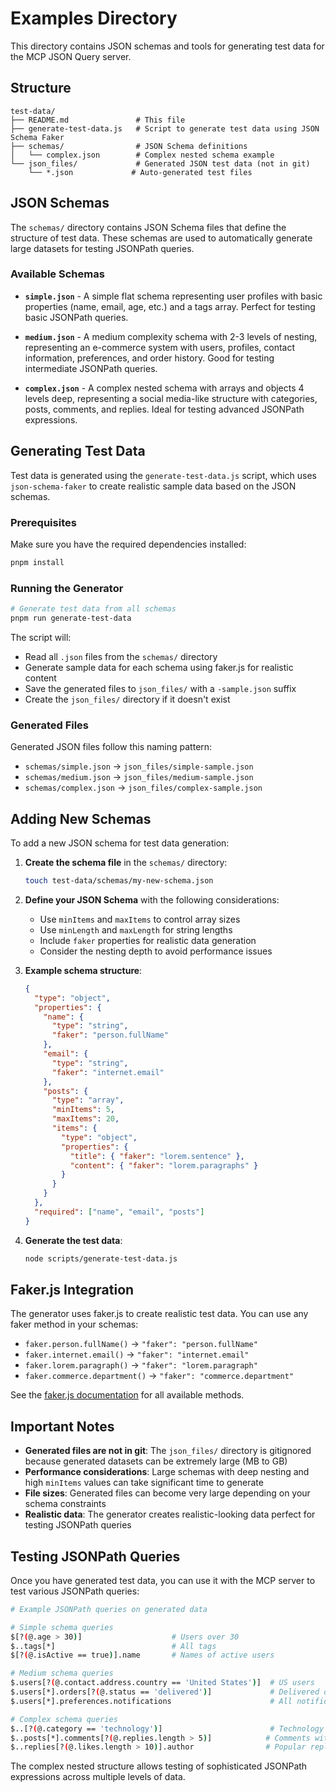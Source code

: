 # Examples Directory

This directory contains JSON schemas and tools for generating test data for the MCP JSON Query server.

## Structure

```
test-data/
├── README.md               # This file
├── generate-test-data.js   # Script to generate test data using JSON Schema Faker
├── schemas/                # JSON Schema definitions
│   └── complex.json        # Complex nested schema example
└── json_files/             # Generated JSON test data (not in git)
    └── *.json             # Auto-generated test files
```

## JSON Schemas

The `schemas/` directory contains JSON Schema files that define the structure of test data. These schemas are used to automatically generate large datasets for testing JSONPath queries.

### Available Schemas

- **`simple.json`** - A simple flat schema representing user profiles with basic properties (name, email, age, etc.) and a tags array. Perfect for testing basic JSONPath queries.

- **`medium.json`** - A medium complexity schema with 2-3 levels of nesting, representing an e-commerce system with users, profiles, contact information, preferences, and order history. Good for testing intermediate JSONPath queries.

- **`complex.json`** - A complex nested schema with arrays and objects 4 levels deep, representing a social media-like structure with categories, posts, comments, and replies. Ideal for testing advanced JSONPath expressions.

## Generating Test Data

Test data is generated using the `generate-test-data.js` script, which uses `json-schema-faker` to create realistic sample data based on the JSON schemas.

### Prerequisites

Make sure you have the required dependencies installed:

```bash
pnpm install
```

### Running the Generator

```bash
# Generate test data from all schemas
pnpm run generate-test-data
```

The script will:

- Read all `.json` files from the `schemas/` directory
- Generate sample data for each schema using faker.js for realistic content
- Save the generated files to `json_files/` with a `-sample.json` suffix
- Create the `json_files/` directory if it doesn't exist

### Generated Files

Generated JSON files follow this naming pattern:

- `schemas/simple.json` → `json_files/simple-sample.json`
- `schemas/medium.json` → `json_files/medium-sample.json`
- `schemas/complex.json` → `json_files/complex-sample.json`

## Adding New Schemas

To add a new JSON schema for test data generation:

1. **Create the schema file** in the `schemas/` directory:

   ```bash
   touch test-data/schemas/my-new-schema.json
   ```

2. **Define your JSON Schema** with the following considerations:
   - Use `minItems` and `maxItems` to control array sizes
   - Use `minLength` and `maxLength` for string lengths
   - Include `faker` properties for realistic data generation
   - Consider the nesting depth to avoid performance issues

3. **Example schema structure**:

   ```json
   {
     "type": "object",
     "properties": {
       "name": {
         "type": "string",
         "faker": "person.fullName"
       },
       "email": {
         "type": "string",
         "faker": "internet.email"
       },
       "posts": {
         "type": "array",
         "minItems": 5,
         "maxItems": 20,
         "items": {
           "type": "object",
           "properties": {
             "title": { "faker": "lorem.sentence" },
             "content": { "faker": "lorem.paragraphs" }
           }
         }
       }
     },
     "required": ["name", "email", "posts"]
   }
   ```

4. **Generate the test data**:
   ```bash
   node scripts/generate-test-data.js
   ```

## Faker.js Integration

The generator uses faker.js to create realistic test data. You can use any faker method in your schemas:

- `faker.person.fullName()` → `"faker": "person.fullName"`
- `faker.internet.email()` → `"faker": "internet.email"`
- `faker.lorem.paragraph()` → `"faker": "lorem.paragraph"`
- `faker.commerce.department()` → `"faker": "commerce.department"`

See the [faker.js documentation](https://fakerjs.dev/) for all available methods.

## Important Notes

- **Generated files are not in git**: The `json_files/` directory is gitignored because generated datasets can be extremely large (MB to GB)
- **Performance considerations**: Large schemas with deep nesting and high `minItems` values can take significant time to generate
- **File sizes**: Generated files can become very large depending on your schema constraints
- **Realistic data**: The generator creates realistic-looking data perfect for testing JSONPath queries

## Testing JSONPath Queries

Once you have generated test data, you can use it with the MCP server to test various JSONPath queries:

```bash
# Example JSONPath queries on generated data

# Simple schema queries
$[?(@.age > 30)]                    # Users over 30
$..tags[*]                          # All tags
$[?(@.isActive == true)].name       # Names of active users

# Medium schema queries
$.users[?(@.contact.address.country == 'United States')]  # US users
$.users[*].orders[?(@.status == 'delivered')]             # Delivered orders
$.users[*].preferences.notifications                      # All notification settings

# Complex schema queries
$..[?(@.category == 'technology')]                        # Technology posts
$..posts[*].comments[?(@.replies.length > 5)]            # Comments with many replies
$..replies[?(@.likes.length > 10)].author                # Popular reply authors
```

The complex nested structure allows testing of sophisticated JSONPath expressions across multiple levels of data.
